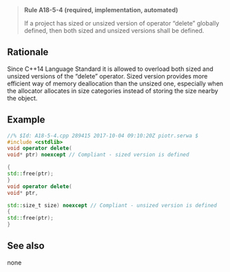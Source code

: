 > **Rule A18-5-4 (required, implementation, automated)**
>
> If a project has sized or unsized version of operator “delete” globally
> defined, then both sized and unsized versions shall be defined.

## Rationale

Since C++14 Language Standard it is allowed to overload both sized and unsized
versions of the “delete” operator. Sized version provides more efficient way of
memory deallocation than the unsized one, especially when the allocator allocates in
size categories instead of storing the size nearby the object.

## Example

```cpp
//% $Id: A18-5-4.cpp 289415 2017-10-04 09:10:20Z piotr.serwa $
#include <cstdlib>
void operator delete(
void* ptr) noexcept // Compliant - sized version is defined

{
std::free(ptr);
}
void operator delete(
void* ptr,

std::size_t size) noexcept // Compliant - unsized version is defined
{
std::free(ptr);
}

```

## See also

none
